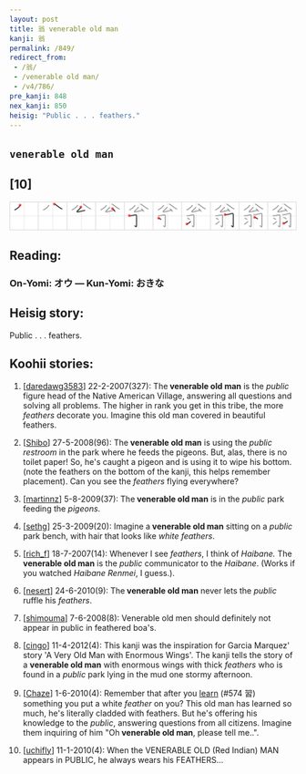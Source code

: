 ```yaml
---
layout: post
title: 翁 venerable old man
kanji: 翁
permalink: /849/
redirect_from:
 - /翁/
 - /venerable old man/
 - /v4/786/
pre_kanji: 848
nex_kanji: 850
heisig: "Public . . . feathers."
---
```


## `venerable old man`

## [10]

<div class="stroke"><img src="../images/E7BF81.png" /></div>

## Reading:

### On-Yomi: オウ &mdash; Kun-Yomi: おきな

## Heisig story:

Public . . . feathers.

## Koohii stories:

1) [<a href="http://kanji.koohii.com/profile/daredawg3583">daredawg3583</a>] 22-2-2007(327): The<strong> venerable old man</strong> is the <em>public</em> figure head of the Native American Village, answering all questions and solving all problems. The higher in rank you get in this tribe, the more <em>feathers</em> decorate you. Imagine this old man covered in beautiful feathers.

2) [<a href="http://kanji.koohii.com/profile/Shibo">Shibo</a>] 27-5-2008(96): The<strong> venerable old man</strong> is using the <em>public restroom</em> in the park where he feeds the pigeons. But, alas, there is no toilet paper! So, he&#039;s caught a pigeon and is using it to wipe his bottom. (note the feathers on the bottom of the kanji, this helps remember placement). Can you see the <em>feathers</em> flying everywhere?

3) [<a href="http://kanji.koohii.com/profile/martinnz">martinnz</a>] 5-8-2009(37): The<strong> venerable old man</strong> is in the <em>public</em> park feeding the <em>pigeons</em>.

4) [<a href="http://kanji.koohii.com/profile/sethg">sethg</a>] 25-3-2009(20): Imagine a<strong> venerable old man</strong> sitting on a <em>public</em> park bench, with hair that looks like <em>white feathers</em>.

5) [<a href="http://kanji.koohii.com/profile/rich_f">rich_f</a>] 18-7-2007(14): Whenever I see <em>feathers</em>, I think of <em>Haibane.</em> The <strong>venerable old man</strong> is the <em>public</em> communicator to the <em>Haibane</em>. (Works if you watched <em>Haibane Renmei</em>, I guess.).

6) [<a href="http://kanji.koohii.com/profile/nesert">nesert</a>] 24-6-2010(9): The<strong> venerable old man</strong> never lets the <em>public</em> ruffle his <em>feathers</em>.

7) [<a href="http://kanji.koohii.com/profile/shimouma">shimouma</a>] 7-6-2008(8): Venerable old men should definitely not appear in public in feathered boa&#039;s.

8) [<a href="http://kanji.koohii.com/profile/cingo">cingo</a>] 11-4-2012(4): This kanji was the inspiration for Garcia Marquez&#039; story &#039;A Very Old Man with Enormous Wings&#039;. The kanji tells the story of a <strong>venerable old man</strong> with enormous wings with thick <em>feathers</em> who is found in a <em>public</em> park lying in the mud one stormy afternoon.

9) [<a href="http://kanji.koohii.com/profile/Chaze">Chaze</a>] 1-6-2010(4): Remember that after you <a href="../v4/574">learn</a> (#574 習) something you put a white <em>feather</em> on you? This old man has learned so much, he&#039;s literally cladded with feathers. But he&#039;s offering his knowledge to the <em>public</em>, answering questions from all citizens. Imagine them inquiring of him &quot;Oh<strong> venerable old man</strong>, please tell me..&quot;.

10) [<a href="http://kanji.koohii.com/profile/uchifly">uchifly</a>] 11-1-2010(4): When the VENERABLE OLD (Red Indian) MAN appears in PUBLIC, he always wears his FEATHERS...
